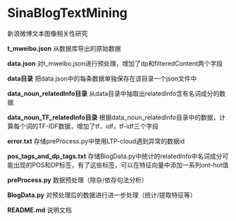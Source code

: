 # SinaBlogTextMining
新浪微博文本图像相关性研究


**t_mweibo.json**  从数据库导出的原始数据


**data.json**  对t_mweibo.json进行预处理，增加了dp和filteredContent两个字段

**data目录**  把data.json中的每条数据单独保存在该目录一个json文件中

**data_noun_relatedInfo目录**  从data目录中抽取出relatedInfo含有名词成分的数据

**data_noun_TF_relatedInfo目录**  根据data_noun_relatedInfo目录中的数据，计算每个词的TF-IDF数据，增加了tf，idf，tf-idf三个字段

**error.txt**  存储preProcess.py中使用LTP-cloud遇到异常的数据id

**pos_tags_and_dp_tags.txt**  存储BlogData.py中统计的relatedInfo中名词成分可能出现的POS和DP标签，有了这些标签，可以在特征向量中添加一系列ont-hot值

**preProcess.py**  数据预处理（除杂/依存句法分析）

**BlogData.py**  对预处理后的数据进行进一步处理（统计/提取特征等）

**README.md**  说明文档